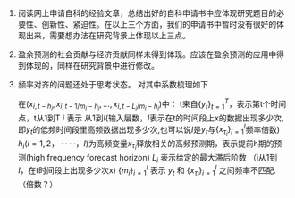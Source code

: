 1. 阅读网上申请自科的经验文章，总结出好的自科申请书中应体现研究题目的必要性、创新性、紧迫性。在以上三个方面，我们的申请书中暂时没有很好的体现出来，需要想办法在研究背景上体现以上三点。
2. 盈余预测的社会贡献与经济贡献同样未得到体现。应该在盈余预测的应用中得到体现的，同样在研究背景中进行修改。
3. 频率对齐的问题还处于思考状态。
   对其中系数梳理如下
   
	在$(x_{i,t-h_i},x_{i,t-1/{m_i-h_i}},...,x_{i,t-L_i/m_i-h_i})$中：
	t来自$\{y_t\}_{t=1}^ T$，表示第t个时间点，t从1到T
	$i$ 表示 从1到$I$(输入层数，$I$表示在t的时间段上x的数据出现多少次, 即$y_t$的低频时间段里高频数据出现多少次,也可以说$I$是$y_t$与$\{x_{τ_i}\}_{i=1}^ I$频率倍数)
	$h_i(i = 1,2，····，I)$为高频变量$x_{τ_i}$释放相关的高频预测期，表示提前h期的预测(high frequency forecast horizon)
	 $L_i$ 表示给定的最大滞后阶数 （i从1到 $I$，在t时间段上出现多少次x)
	 $\{m_i\}_{i=1}^I$ 表示 $y_t$ 和 $\{x_{τ_i}\}_{i=1}^I$ 之间频率不匹配.（倍数？）


